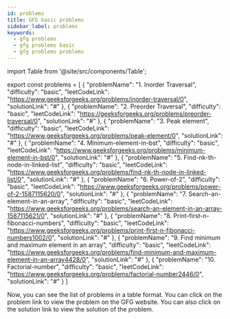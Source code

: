 ```yaml
---
id: problems
title: GFG basic problems
sidebar_label: problems
keywords:
  - gfg problems
  - gfg problems basic
  - gfg problems problems
---
```


import Table from '@site/src/components/Table';

export const problems = [
  {
    "problemName": "1. Inorder Traversal",
    "difficulty": "basic",
    "leetCodeLink": "https://www.geeksforgeeks.org/problems/inorder-traversal/0",
    "solutionLink": "#"
  },
    {
        "problemName": "2. Preorder Traversal",
        "difficulty": "basic",
        "leetCodeLink": "https://geeksforgeeks.org/problems/preorder-traversal/0",
        "solutionLink": "#"
    },
    {
        "problemName": "3. Peak element",
        "difficulty": "basic",
        "leetCodeLink": "https://www.geeksforgeeks.org/problems/peak-element/0",
        "solutionLink": "#"
    },
    {
        "problemName": "4. Minimum-element-in-bst",
        "difficulty": "basic",
        "leetCodeLink": "https://www.geeksforgeeks.org/problems/minimum-element-in-bst/0",
        "solutionLink": "#"
    },
    {
        "problemName": "5. Find-nk-th-node-in-linked-list",
        "difficulty": "basic",
        "leetCodeLink": "https://www.geeksforgeeks.org/problems/find-nk-th-node-in-linked-list/0",
        "solutionLink": "#"
    },
    {
        "problemName": "6. Power-of-2",
        "difficulty": "basic",
        "leetCodeLink": "https://www.geeksforgeeks.org/problems/power-of-2-1587115620/0",
        "solutionLink": "#"
    },
    {
        "problemName": "7. Search-an-element-in-an-array",
        "difficulty": "basic",
        "leetCodeLink": "https://www.geeksforgeeks.org/problems/search-an-element-in-an-array-1587115621/0",
        "solutionLink": "#"
    },
    {
        "problemName": "8. Print-first-n-fibonacci-numbers",
        "difficulty": "basic",
        "leetCodeLink": "https://www.geeksforgeeks.org/problems/print-first-n-fibonacci-numbers1002/0",
        "solutionLink": "#"
    },
    {
        "problemName": "9. Find minimum and maximum element in an array",
        "difficulty": "basic",
        "leetCodeLink": "https://www.geeksforgeeks.org/problems/find-minimum-and-maximum-element-in-an-array4428/0",
        "solutionLink": "#"
    },
    {
        "problemName": "10. Factorial-number",
        "difficulty": "basic",
        "leetCodeLink": "https://www.geeksforgeeks.org/problems/factorial-number2446/0",
        "solutionLink": "#"
    }
]

<Table 
    title=""
    data={problems}
    isSorted={false}
    collectionLink="https://www.geeksforgeeks.org/"
/>

Now, you can see the list of problems in a table format. You can click on the problem link to view the problem on the GFG website. You can also click on the solution link to view the solution of the problem.